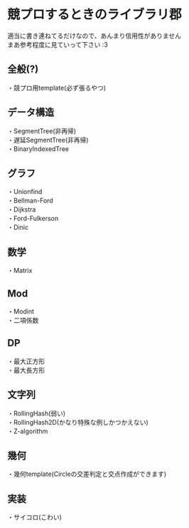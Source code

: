 # 競プロするときのライブラリ郡

適当に書き連ねてるだけなので、あんまり信用性がありません  
まあ参考程度に見ていって下さい :3  

## 全般(?)
・競プロ用template(必ず張るやつ)

## データ構造
・SegmentTree(非再帰)  
・遅延SegmentTree(非再帰)  
・BinaryIndexedTree  
## グラフ
・Unionfind  
・Bellman-Ford  
・Dijkstra  
・Ford-Fulkerson  
・Dinic  
## 数学
・Matrix  
## Mod
・Modint  
・二項係数  
## DP
・最大正方形  
・最大長方形  
## 文字列
・RollingHash(弱い)  
・RollingHash2D(かなり特殊な例しかつかえない)  
・Z-algorithm
## 幾何
・幾何template(Circleの交差判定と交点作成ができます)  
## 実装
・サイコロ(こわい)  
